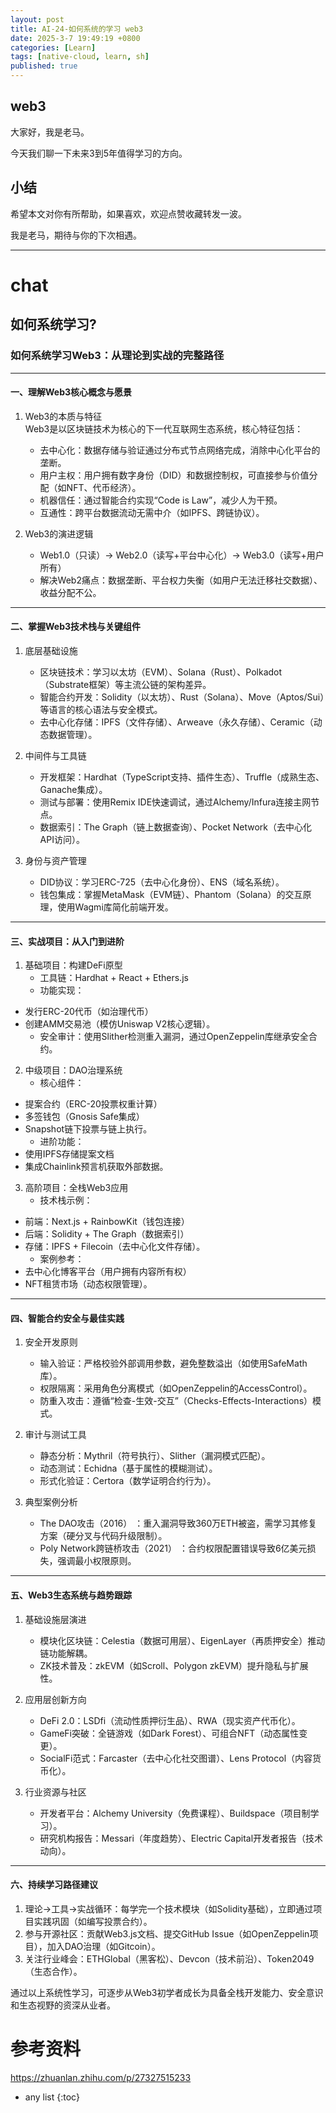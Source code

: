 ```yaml
---
layout: post
title: AI-24-如何系统的学习 web3
date: 2025-3-7 19:49:19 +0800
categories: [Learn]
tags: [native-cloud, learn, sh]
published: true
---
```


## web3
 
大家好，我是老马。

今天我们聊一下未来3到5年值得学习的方向。


## 小结

希望本文对你有所帮助，如果喜欢，欢迎点赞收藏转发一波。

我是老马，期待与你的下次相遇。

----------------------

# chat

## 如何系统学习?



### 如何系统学习Web3：从理论到实战的完整路径

---

#### 一、理解Web3核心概念与愿景
1. Web3的本质与特征  
   Web3是以区块链技术为核心的下一代互联网生态系统，核心特征包括：
   - 去中心化：数据存储与验证通过分布式节点网络完成，消除中心化平台的垄断。
   - 用户主权：用户拥有数字身份（DID）和数据控制权，可直接参与价值分配（如NFT、代币经济）。
   - 机器信任：通过智能合约实现“Code is Law”，减少人为干预。
   - 互通性：跨平台数据流动无需中介（如IPFS、跨链协议）。

2. Web3的演进逻辑  
   - Web1.0（只读）→ Web2.0（读写+平台中心化）→ Web3.0（读写+用户所有）  
   - 解决Web2痛点：数据垄断、平台权力失衡（如用户无法迁移社交数据）、收益分配不公。

---

#### 二、掌握Web3技术栈与关键组件
1. 底层基础设施  
   - 区块链技术：学习以太坊（EVM）、Solana（Rust）、Polkadot（Substrate框架）等主流公链的架构差异。
   - 智能合约开发：Solidity（以太坊）、Rust（Solana）、Move（Aptos/Sui）等语言的核心语法与安全模式。
   - 去中心化存储：IPFS（文件存储）、Arweave（永久存储）、Ceramic（动态数据管理）。

2. 中间件与工具链  
   - 开发框架：Hardhat（TypeScript支持、插件生态）、Truffle（成熟生态、Ganache集成）。
   - 测试与部署：使用Remix IDE快速调试，通过Alchemy/Infura连接主网节点。
   - 数据索引：The Graph（链上数据查询）、Pocket Network（去中心化API访问）。

3. 身份与资产管理  
   - DID协议：学习ERC-725（去中心化身份）、ENS（域名系统）。
   - 钱包集成：掌握MetaMask（EVM链）、Phantom（Solana）的交互原理，使用Wagmi库简化前端开发。

---

#### 三、实战项目：从入门到进阶
1. 基础项目：构建DeFi原型  
   - 工具链：Hardhat + React + Ethers.js  
   - 功能实现：  
- 发行ERC-20代币（如治理代币）  
- 创建AMM交易池（模仿Uniswap V2核心逻辑）。
   - 安全审计：使用Slither检测重入漏洞，通过OpenZeppelin库继承安全合约。

2. 中级项目：DAO治理系统  
   - 核心组件：  
- 提案合约（ERC-20投票权重计算）  
- 多签钱包（Gnosis Safe集成）  
- Snapshot链下投票与链上执行。
   - 进阶功能：  
- 使用IPFS存储提案文档  
- 集成Chainlink预言机获取外部数据。

3. 高阶项目：全栈Web3应用  
   - 技术栈示例：  
- 前端：Next.js + RainbowKit（钱包连接）  
- 后端：Solidity + The Graph（数据索引）  
- 存储：IPFS + Filecoin（去中心化文件存储）。
   - 案例参考：  
- 去中心化博客平台（用户拥有内容所有权）  
- NFT租赁市场（动态权限管理）。

---

#### 四、智能合约安全与最佳实践
1. 安全开发原则  
   - 输入验证：严格校验外部调用参数，避免整数溢出（如使用SafeMath库）。
   - 权限隔离：采用角色分离模式（如OpenZeppelin的AccessControl）。
   - 防重入攻击：遵循“检查-生效-交互”（Checks-Effects-Interactions）模式。

2. 审计与测试工具  
   - 静态分析：Mythril（符号执行）、Slither（漏洞模式匹配）。  
   - 动态测试：Echidna（基于属性的模糊测试）。  
   - 形式化验证：Certora（数学证明合约行为）。

3. 典型案例分析  
   - The DAO攻击（2016） ：重入漏洞导致360万ETH被盗，需学习其修复方案（硬分叉与代码升级限制）。  
   - Poly Network跨链桥攻击（2021） ：合约权限配置错误导致6亿美元损失，强调最小权限原则。

---

#### 五、Web3生态系统与趋势跟踪
1. 基础设施层演进  
   - 模块化区块链：Celestia（数据可用层）、EigenLayer（再质押安全）推动链功能解耦。  
   - ZK技术普及：zkEVM（如Scroll、Polygon zkEVM）提升隐私与扩展性。

2. 应用层创新方向  
   - DeFi 2.0：LSDfi（流动性质押衍生品）、RWA（现实资产代币化）。  
   - GameFi突破：全链游戏（如Dark Forest）、可组合NFT（动态属性变更）。  
   - SocialFi范式：Farcaster（去中心化社交图谱）、Lens Protocol（内容货币化）。

3. 行业资源与社区  
   - 开发者平台：Alchemy University（免费课程）、Buildspace（项目制学习）。  
   - 研究机构报告：Messari（年度趋势）、Electric Capital开发者报告（技术动向）。  

---

#### 六、持续学习路径建议

1. 理论→工具→实战循环：每学完一个技术模块（如Solidity基础），立即通过项目实践巩固（如编写投票合约）。  
2. 参与开源社区：贡献Web3.js文档、提交GitHub Issue（如OpenZeppelin项目），加入DAO治理（如Gitcoin）。  
3. 关注行业峰会：ETHGlobal（黑客松）、Devcon（技术前沿）、Token2049（生态合作）。  

通过以上系统性学习，可逐步从Web3初学者成长为具备全栈开发能力、安全意识和生态视野的资深从业者。


# 参考资料

https://zhuanlan.zhihu.com/p/27327515233

* any list
{:toc}